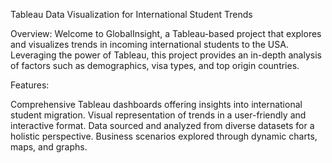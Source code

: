Tableau Data Visualization for International Student Trends

Overview:
Welcome to GlobalInsight, a Tableau-based project that explores and visualizes trends in incoming international students to the USA. Leveraging the power of Tableau, this project provides an in-depth analysis of factors such as demographics, visa types, and top origin countries.

Features:

Comprehensive Tableau dashboards offering insights into international student migration.
Visual representation of trends in a user-friendly and interactive format.
Data sourced and analyzed from diverse datasets for a holistic perspective.
Business scenarios explored through dynamic charts, maps, and graphs.
